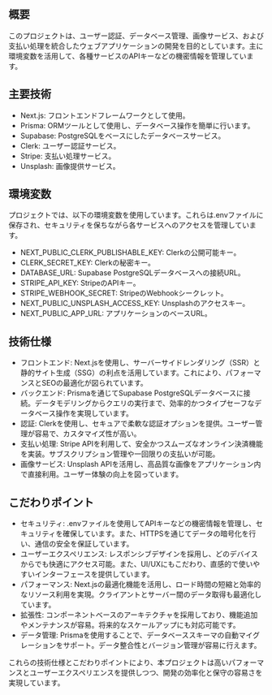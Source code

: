 ## 概要
このプロジェクトは、ユーザー認証、データベース管理、画像サービス、および支払い処理を統合したウェブアプリケーションの開発を目的としています。主に環境変数を活用して、各種サービスのAPIキーなどの機密情報を管理しています。

## 主要技術
- Next.js: フロントエンドフレームワークとして使用。
- Prisma: ORMツールとして使用し、データベース操作を簡単に行います。
- Supabase: PostgreSQLをベースにしたデータベースサービス。
- Clerk: ユーザー認証サービス。
- Stripe: 支払い処理サービス。
- Unsplash: 画像提供サービス。

## 環境変数
プロジェクトでは、以下の環境変数を使用しています。これらは.envファイルに保存され、セキュリティを保ちながら各サービスへのアクセスを管理しています。

- NEXT_PUBLIC_CLERK_PUBLISHABLE_KEY: Clerkの公開可能キー。
- CLERK_SECRET_KEY: Clerkの秘密キー。
- DATABASE_URL: Supabase PostgreSQLデータベースへの接続URL。
- STRIPE_API_KEY: StripeのAPIキー。
- STRIPE_WEBHOOK_SECRET: StripeのWebhookシークレット。
- NEXT_PUBLIC_UNSPLASH_ACCESS_KEY: Unsplashのアクセスキー。
- NEXT_PUBLIC_APP_URL: アプリケーションのベースURL。


## 技術仕様
- フロントエンド: Next.jsを使用し、サーバーサイドレンダリング（SSR）と静的サイト生成（SSG）の利点を活用しています。これにより、パフォーマンスとSEOの最適化が図られています。
- バックエンド: Prismaを通じてSupabase PostgreSQLデータベースに接続。データモデリングからクエリの実行まで、効率的かつタイプセーフなデータベース操作を実現しています。
- 認証: Clerkを使用し、セキュアで柔軟な認証オプションを提供。ユーザー管理が容易で、カスタマイズ性が高い。
- 支払い処理: Stripe APIを利用して、安全かつスムーズなオンライン決済機能を実装。サブスクリプション管理や一回限りの支払いが可能。
- 画像サービス: Unsplash APIを活用し、高品質な画像をアプリケーション内で直接利用。ユーザー体験の向上を図っています。


## こだわりポイント
- セキュリティ: .envファイルを使用してAPIキーなどの機密情報を管理し、セキュリティを確保しています。また、HTTPSを通じてデータの暗号化を行い、通信の安全を保証しています。
- ユーザーエクスペリエンス: レスポンシブデザインを採用し、どのデバイスからでも快適にアクセス可能。また、UI/UXにもこだわり、直感的で使いやすいインターフェースを提供しています。
- パフォーマンス: Next.jsの最適化機能を活用し、ロード時間の短縮と効率的なリソース利用を実現。クライアントとサーバー間のデータ取得も最適化しています。
- 拡張性: コンポーネントベースのアーキテクチャを採用しており、機能追加やメンテナンスが容易。将来的なスケールアップにも対応可能です。
- データ管理: Prismaを使用することで、データベーススキーマの自動マイグレーションをサポート。データ整合性とバージョン管理が容易に行えます。

これらの技術仕様とこだわりポイントにより、本プロジェクトは高いパフォーマンスとユーザーエクスペリエンスを提供しつつ、開発の効率化と保守の容易さを実現しています。

